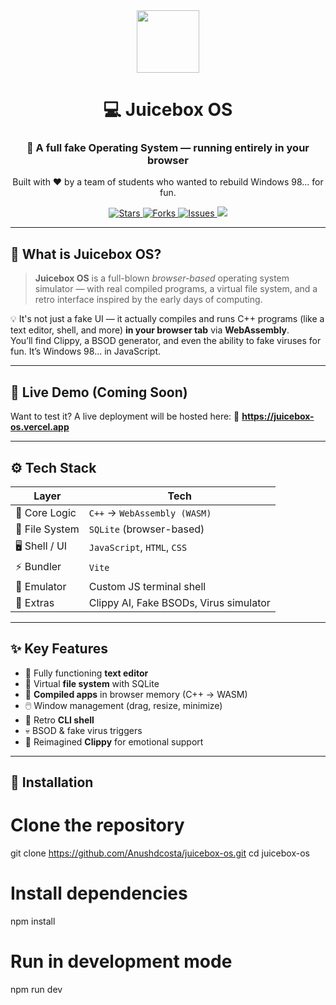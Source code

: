 <div align="center">
  <img src="https://media.giphy.com/media/26tn33aiTi1jkl6H6/giphy.gif" width="100"/>
  <h1>💻 Juicebox OS</h1>
  <h3>🧃 A full fake Operating System — running entirely in your browser</h3>
  <p>Built with ❤️ by a team of students who wanted to rebuild Windows 98... for fun.</p>
  
  <a href="https://github.com/Anushdcosta/juicebox-os/stargazers">
    <img src="https://img.shields.io/github/stars/Anushdcosta/juicebox-os?style=for-the-badge&color=yellow" alt="Stars"/>
  </a>
  <a href="https://github.com/Anushdcosta/juicebox-os/forks">
    <img src="https://img.shields.io/github/forks/Anushdcosta/juicebox-os?style=for-the-badge&color=orange" alt="Forks"/>
  </a>
  <a href="https://github.com/Anushdcosta/juicebox-os/issues">
    <img src="https://img.shields.io/github/issues/Anushdcosta/juicebox-os?style=for-the-badge&color=red" alt="Issues"/>
  </a>
  <img src="https://img.shields.io/badge/Build-WASM%20+%20Vite-blueviolet?style=for-the-badge"/>
</div>

---

## 🧠 What is Juicebox OS?

> **Juicebox OS** is a full-blown *browser-based* operating system simulator — with real compiled programs, a virtual file system, and a retro interface inspired by the early days of computing.

💡 It's not just a fake UI — it actually compiles and runs C++ programs (like a text editor, shell, and more) **in your browser tab** via **WebAssembly**.  
You’ll find Clippy, a BSOD generator, and even the ability to fake viruses for fun. It’s Windows 98... in JavaScript.

---

## 🚀 Live Demo (Coming Soon)

Want to test it? A live deployment will be hosted here:
🔗 **https://juicebox-os.vercel.app**

---

## ⚙️ Tech Stack

| Layer | Tech |
|-------|------|
| 🧠 Core Logic | `C++` → `WebAssembly (WASM)` |
| 💾 File System | `SQLite` (browser-based) |
| 🖥️ Shell / UI | `JavaScript`, `HTML`, `CSS` |
| ⚡ Bundler | `Vite` |
| 🔌 Emulator | Custom JS terminal shell |
| 🤖 Extras | Clippy AI, Fake BSODs, Virus simulator |

---

## ✨ Key Features

- 📝 Fully functioning **text editor**
- 📁 Virtual **file system** with SQLite
- 🧠 **Compiled apps** in browser memory (C++ → WASM)
- 🖱️ Window management (drag, resize, minimize)
- 🧻 Retro **CLI shell**
- 💀 BSOD & fake virus triggers
- 🐤 Reimagined **Clippy** for emotional support

---

## 🔧 Installation


# Clone the repository
git clone https://github.com/Anushdcosta/juicebox-os.git
cd juicebox-os

# Install dependencies
npm install

# Run in development mode
npm run dev
